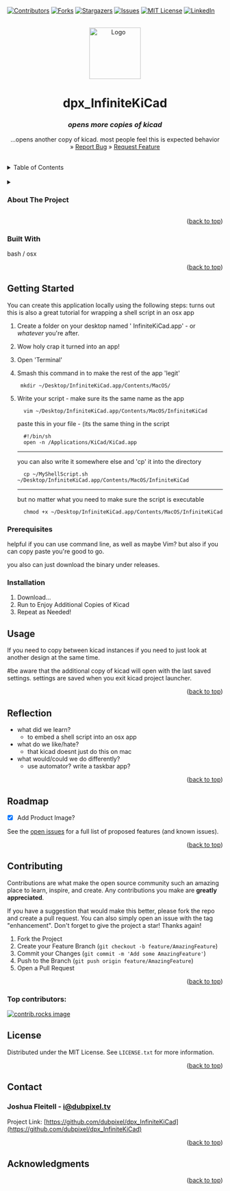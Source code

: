 <!-- Improved compatibility of back to top link: See: https://github.com/othneildrew/Best-README-Template/pull/73 -->
<a id="readme-top"></a>

<!--  *** Thanks for checking out the Best-README-Template. If you have a suggestion that would make this better, please fork the repo and create a pull request or simply open an issue with the tag "enhancement". Don't forget to give the project a star! Thanks again! Now go create something AMAZING! :D -->



<!-- /// d   u   b   p   i   x   e   l  ---  f   o   r   k   ////--v0.5.0 -->
<!--this has additionally been modifed by @dubpixel for hardware use -->
<!--search dpx_faded.. search & replace is COMMAND OPTION F -->

<!--todo add small product image thats not in a details tag -->
<!--igure out how to get the details tag to properly render in jekyll for gihub pages.-->



<!-- PROJECT SHIELDS -->
<!--
*** I'm using markdown "reference style" links for readability.
*** Reference links are enclosed in brackets [ ] instead of parentheses ( ).
*** See the bottom of this document for the declaration of the reference variables
*** for contributors-url, forks-url, etc. This is an optional, concise syntax you may use.
*** https://www.markdownguide.org/basic-syntax/#reference-style-links
***
-->
[![Contributors][contributors-shield]][contributors-url]
[![Forks][forks-shield]][forks-url]
[![Stargazers][stars-shield]][stars-url]
[![Issues][issues-shield]][issues-url]
[![MIT License][license-shield]][license-url]
[![LinkedIn][linkedin-shield]][linkedin-url]



<!-- PROJECT LOGO -->
<br />
<div align="center">
  <a href="https://github.com/dubpixel/dpx_InfiniteKiCad">
    <img src="images/logo.png" alt="Logo" height="120">
  </a>

<h1 align="center">dpx_InfiniteKiCad </h1>
<h3 align="center"><i>opens more copies of kicad</i></h3>

  <p align="center">
    ...opens another copy of kicad. most people feel this is expected behavior
    <br />
     » 
    <a href="https://github.com/dubpixel/dpx_InfiniteKiCad/issues/new?labels=bug&template=bug-report---.md">Report Bug</a>
     » 
    <a href="https://github.com/dubpixel/dpx_InfiniteKiCad/issues/new?labels=enhancement&template=feature-request---.md">Request Feature</a>
    </div>
    </p>
</div>
<br/>
<!-- TABLE OF CONTENTS -->
<details>
  <summary>Table of Contents</summary>
  <ol>
    <li>
      <a href="#about-the-project">About The Project</a>
      <ul>
        <li><a href="#built-with">Built With</a></li>
      </ul>
    </li>
    <li>
      <a href="#getting-started">Getting Started</a>
      <ul>
        <li><a href="#prerequisites">Prerequisites</a></li>
        <li><a href="#installation">Installation</a></li>
      </ul>
    </li>
    <li><a href="#usage">Usage</a></li>
    <li><a href="#roadmap">Roadmap</a></li>
    <li><a href="#contributing">Contributing</a></li>
    <li><a href="#license">License</a></li>
    <li><a href="#contact">Contact</a></li>
    <li><a href="#acknowledgments">Acknowledgments</a></li>
  </ol>
</details>
<br/>
<!-- ABOUT THE PROJECT -->

<details>
<summary><h3>About The Project</h3></summary>
'you would think that this would be the default behavior' -MK 
i made an app to open kicad, again. because sometimes you hellof want to copy things between designs, or, god forbid look at them. on a mac of course. It was originally called double kicad, but people were like well you can open more than two copies so here we are; InfiniteKiCad
</br>
author(s): // www.dubpixel.tv  - i@dubpixel.tv 
</br>

Software!
![GROINTUS!][product-front]

</details>


<p align="right">(<a href="#readme-top">back to top</a>)</p>

### Built With 
  bash / osx
<!--
 * [![Next][Next.js]][Next-url]
 * [![React][React.js]][React-url]
 * [![Vue][Vue.js]][Vue-url]
 * [![Angular][Angular.io]][Angular-url]
 * [![Svelte][Svelte.dev]][Svelte-url]
 * [![Laravel][Laravel.com]][Laravel-url]
 * [![Bootstrap][Bootstrap.com]][Bootstrap-url]
 * [![JQuery][JQuery.com]][JQuery-url]
 
-->
<p align="right">(<a href="#readme-top">back to top</a>)</p>



<!-- GETTING STARTED -->
## Getting Started
You can create this application locally using the following steps:
turns out this is also a great tutorial for wrapping a shell script in an osx app


1.  Create a folder on your desktop named ' InfiniteKiCad.app'  - or _whatever_ you're after.
2.  Wow holy crap it turned into an app!
4.  Open 'Terminal'
5.  Smash this command in to make the rest of the app 'legit'
     ```
      mkdir ~/Desktop/InfiniteKiCad.app/Contents/MacOS/
    
    ```
6.   Write your script  - make sure its the same name as the app  
      ```
        vim ~/Desktop/InfiniteKiCad.app/Contents/MacOS/InfiniteKiCad
      ```
      paste this in your file  - (its the same thing in the script
      ```
        #!/bin/sh
        open -n /Applications/KiCad/KiCad.app
      ```

      ----
      you can also write it somewhere else and 'cp' it into the directory
      ```
        cp ~/MyShellScript.sh ~/Desktop/InfiniteKiCad.app/Contents/MacOS/InfiniteKiCad
      ```
      ----
     but no matter what you need to make sure the script is executable
     ```
       chmod +x ~/Desktop/InfiniteKiCad.app/Contents/MacOS/InfiniteKiCad
     ```

### Prerequisites

helpful if you can use command line, as well as maybe Vim?
but also if you can copy paste you're good to go.

you also can just download the binary under releases.


### Installation

1. Download...
2. Run to Enjoy Additional Copies of Kicad
3. Repeat as Needed!

<!-- USAGE EXAMPLES -->
## Usage

 If you need to copy between kicad instances 
 if you need to just look at another design at the same time.

 #be aware that the additional copy of kicad will open with the last saved settings. settings are saved when you exit kicad project launcher.
<p align="right">(<a href="#readme-top">back to top</a>)</p>
<!-- REFLECTION -->

## Reflection

* what did we learn? 
  * to embed a shell script into an osx app
* what do we like/hate?
  * that kicad doesnt just do this on mac
* what would/could we do differently?
  * use automator? write a taskbar app?
<!-- 
* what did we learn? 
* what do we like/hate?
* what would/could we do differently? 
-->

<p align="right">(<a href="#readme-top">back to top</a>)</p>


<!-- ROADMAP -->
## Roadmap

- [x] Add Product Image?

See the [open issues](https://github.com/dubpixel/dpx_InfiniteKiCad/issues) for a full list of proposed features (and known issues).

<p align="right">(<a href="#readme-top">back to top</a>)</p>


<!-- CONTRIBUTING -->
## Contributing

Contributions are what make the open source community such an amazing place to learn, inspire, and create. Any contributions you make are **greatly appreciated**.

If you have a suggestion that would make this better, please fork the repo and create a pull request. You can also simply open an issue with the tag "enhancement".
Don't forget to give the project a star! Thanks again!

1. Fork the Project
2. Create your Feature Branch (`git checkout -b feature/AmazingFeature`)
3. Commit your Changes (`git commit -m 'Add some AmazingFeature'`)
4. Push to the Branch (`git push origin feature/AmazingFeature`)
5. Open a Pull Request

<p align="right">(<a href="#readme-top">back to top</a>)</p>

### Top contributors:

<a href="https://github.com/dubpixel/dpx_InfiniteKiCad/graphs/contributors">
  <img src="https://contrib.rocks/image?repo=dubpixel/dpx_InfiniteKiCad" alt="contrib.rocks image" />
</a>



<!-- LICENSE -->
## License

Distributed under the MIT License. See `LICENSE.txt` for more information.

<p align="right">(<a href="#readme-top">back to top</a>)</p>



<!-- CONTACT -->
## Contact

  ### Joshua Fleitell - i@dubpixel.tv

  Project Link: [https://github.com/dubpixel/dpx_InfiniteKiCad](https://github.com/dubpixel/dpx_InfiniteKiCad)

<p align="right">(<a href="#readme-top">back to top</a>)</p>



<!-- ACKNOWLEDGMENTS -->
## Acknowledgments
<!--
  * [ ]() - the best !
-->

<p align="right">(<a href="#readme-top">back to top</a>)</p>



<!-- MARKDOWN LINKS & IMAGES -->
<!-- https://www.markdownguide.org/basic-syntax/#reference-style-links -->
[contributors-shield]: https://img.shields.io/github/contributors/dubpixel/dpx_replace_projectName.svg?style=for-the-badge
[contributors-url]: https://github.com/dubpixel/dpx_replace_projectName/graphs/contributors
[forks-shield]: https://img.shields.io/github/forks/gdubpixel/dpx_replace_projectName.svg?style=for-the-badge
[forks-url]: https://github.com/dubpixel/dpx_replace_projectName/network/members
[stars-shield]: https://img.shields.io/github/stars/dubpixel/dpx_replace_projectName.svg?style=for-the-badge
[stars-url]: https://github.com/dubpixel/dpx_replace_projectName/stargazers
[issues-shield]: https://img.shields.io/github/issues/dubpixel/dpx_replace_projectName.svg?style=for-the-badge
[issues-url]: https://github.com/dubpixel/dpx_replace_projectName/issues
[license-shield]: https://img.shields.io/github/license/dubpixel/dpx_replace_projectName.svg?style=for-the-badge
[license-url]: https://github.com/dubpixel/dpx_replace_projectName/blob/master/LICENSE.txt
[linkedin-shield]: https://img.shields.io/badge/-LinkedIn-black.svg?style=for-the-badge&logo=linkedin&colorB=555
[linkedin-url]: https://linkedin.com/in/jfleitell
[product-front]: images/front.png
[product-rear]: images/rear.png
[product-front-rendering]: images/front_render.png
[product-rear-rendering]: images/rear_render.png
[product-pcbFront]: images/pcb_front.png
[product-pcbRear]: images/pcb_rear.png
[Next.js]: https://img.shields.io/badge/next.js-000000?style=for-the-badge&logo=nextdotjs&logoColor=white
[Next-url]: https://nextjs.org/
[React.js]: https://img.shields.io/badge/React-20232A?style=for-the-badge&logo=react&logoColor=61DAFB
[React-url]: https://reactjs.org/
[Vue.js]: https://img.shields.io/badge/Vue.js-35495E?style=for-the-badge&logo=vuedotjs&logoColor=4FC08D
[Vue-url]: https://vuejs.org/
[Angular.io]: https://img.shields.io/badge/Angular-DD0031?style=for-the-badge&logo=angular&logoColor=white
[Angular-url]: https://angular.io/
[Svelte.dev]: https://img.shields.io/badge/Svelte-4A4A55?style=for-the-badge&logo=svelte&logoColor=FF3E00
[Svelte-url]: https://svelte.dev/
[Laravel.com]: https://img.shields.io/badge/Laravel-FF2D20?style=for-the-badge&logo=laravel&logoColor=white
[Laravel-url]: https://laravel.com
[Bootstrap.com]: https://img.shields.io/badge/Bootstrap-563D7C?style=for-the-badge&logo=bootstrap&logoColor=white
[Bootstrap-url]: https://getbootstrap.com
[JQuery.com]: https://img.shields.io/badge/jQuery-0769AD?style=for-the-badge&logo=jquery&logoColor=white
[JQuery-url]: https://jquery.com 
[KiCad.org]: https://img.shields.io/badge/KiCad-v8.0.6-blue
[KiCad-url]: https://kicad.org 
[Fusion-360]: https://img.shields.io/badge/Fusion360-v4.2.0-green
[Autodesk-url]: https://autodesk.com 
[FastLed.io]: https://img.shields.io/badge/FastLED-v3.9.9-red
[FastLed-url]: https://fastled.io 
